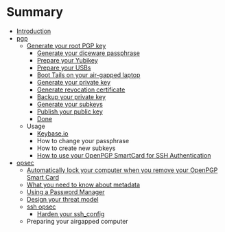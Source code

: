 # Summary

* [Introduction](README.md)
* [pgp](pgp.md)
   * [Generate your root PGP key](pgp/generate/about.md)
       * [Generate your diceware passphrase](pgp/generate/passphrase.md)
       * [Prepare your Yubikey](pgp/generate/prepare-yubikey.md)
       * [Prepare your USBs](pgp/generate/prepare-usbs.md)
       * [Boot Tails on your air-gapped laptop](pgp/generate/tails.md)
       * [Generate your private key](pgp/generate/generate-private-key.md)
       * [Generate revocation certificate](pgp/generate/generate-revocation-certificate.md)
       * [Backup your private key](pgp/generate/backup-private-key.md)
       * [Generate your subkeys](pgp/generate/generate-subkeys.md)
       * [Publish your public key](pgp/generate/publish-public-key.md)
       * [Done](pgp/generate/next-steps.md)
   * Usage
       * [Keybase.io](pgp/usage/keybaseio.md)
       * How to change your passphrase
       * How to create new subkeys
       * [How to use your OpenPGP SmartCard for SSH Authentication](pgp/usage/how_to_use_your_openpgp_smartcard_for_ssh_authenti.md)
* [opsec](opsec.md)
   * [Automatically lock your computer when you remove your OpenPGP Smart Card](opsec/automatically_lock_your_computer_when_you_remove_y.md)
   * [What you need to know about metadata](opsec/what_you_need_to_know_about_metadata.md)
   * [Using a Password Manager](using_a_password_manager.md)
   * [Design your threat model](design_your_threat_model.md)
   * [ssh opsec](opsec/ssh/ssh_opsec.md)
       * [Harden your ssh_config](opsec/ssh/harden_your_sshconfig.md)
   * Preparing your airgapped computer

